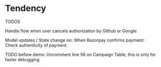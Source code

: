 # Tendency




TODOS

Handle flow when user cancels authorization by Github or Google 

Model updates / State change on:
When Razorpay confirms payment:
Check authenticity of payment


TODO before demo:
Uncomment line 56 on Campaign Table, this is only for faster debugging

